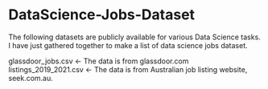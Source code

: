 # DataScience-Jobs-Dataset 

The following datasets are publicly available for various Data Science tasks. 
I have just gathered together to make a list of data science jobs dataset. 

glassdoor_jobs.csv  <- The data is from glassdoor.com
listings_2019_2021.csv  <- The data is from Australian job listing website, seek.com.au.
